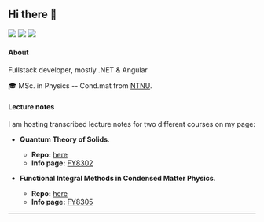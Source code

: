 ## Hi there 👋


[![](https://img.shields.io/github/followers/kklocker?label=%40kklocker&style=social)](https://github.com/kklocker)
[![](https://img.shields.io/twitter/follow/karlockert?label=%40karlockert&style=social)](https://twitter.com/karlockert)
[![](https://img.shields.io/badge/-@karlockert-white?style=flat&logo=linkedin&logoColor=2867B2)](https://www.linkedin.com/in/karlockert/)


#### About

Fullstack  developer, mostly .NET & Angular

🎓 MSc. in Physics -- Cond.mat from [NTNU](https://www.ntnu.edu/). 
 
#### Lecture notes
I am hosting transcribed lecture notes for two different courses on my page:

- **Quantum Theory of Solids**.
  - **Repo:** [here](https://github.com/kklocker/kvast)
  - **Info page:** [FY8302](https://www.ntnu.edu/studies/courses/FY8302)

- **Functional Integral Methods in Condensed Matter Physics**.
  - **Repo:** [here](https://github.com/kklocker/funksjonalintegralmetoder)
  - **Info page:** [FY8305](https://www.ntnu.edu/studies/courses/FY8305)
---





<!--
**kklocker/kklocker** is a ✨ _special_ ✨ repository because its `README.md` (this file) appears on your GitHub profile.

Here are some ideas to get you started:

- 🔭 I’m currently working on ...
- 🌱 I’m currently learning ...
- 👯 I’m looking to collaborate on ...
v
- 💬 Ask me about ...
- 📫 How to reach me: ...
- 😄 Pronouns: ...
- ⚡ Fun fact: ...
-->

